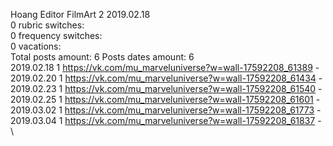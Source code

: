Hoang	Editor FilmArt 2 2019.02.18\
0 rubric switches:\
0 frequency switches:\
0 vacations:\
Total posts amount: 6	Posts dates amount: 6\
2019.02.18 1 https://vk.com/mu_marveluniverse?w=wall-17592208_61389 - \
2019.02.20 1 https://vk.com/mu_marveluniverse?w=wall-17592208_61434 - \
2019.02.23 1 https://vk.com/mu_marveluniverse?w=wall-17592208_61540 - \
2019.02.25 1 https://vk.com/mu_marveluniverse?w=wall-17592208_61601 - \
2019.03.02 1 https://vk.com/mu_marveluniverse?w=wall-17592208_61773 - \
2019.03.04 1 https://vk.com/mu_marveluniverse?w=wall-17592208_61837 - \
